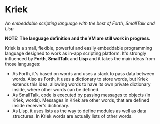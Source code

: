 # Kriek
_An embeddable scripting language with the best of Forth, SmallTalk and Lisp_

**NOTE: The language definition and the VM are still work in progress.**

Kriek is a small, flexible, powerful and easily embeddable programming language designed to work as in-app scripting platform. It's strongly influenced by **Forth**, **SmallTalk** and **Lisp** and it takes the main ideas from those languages:

- As Forth, it's based on words and uses a stack to pass data between words. Also as Forth, it uses a dictionary to store words, but Kriek extends this idea, allowing words to have its own private dictionary inside, where other words can be defined.
- As SmallTalk, code is executed by passing messages to objects (in Kriek, words). Messages in Kriek are other words, that are defined inside receiver's dictionary.
- As Lisp, it uses lists as the way to define modules as well as data structures. In Kriek words are actually lists of other words.
